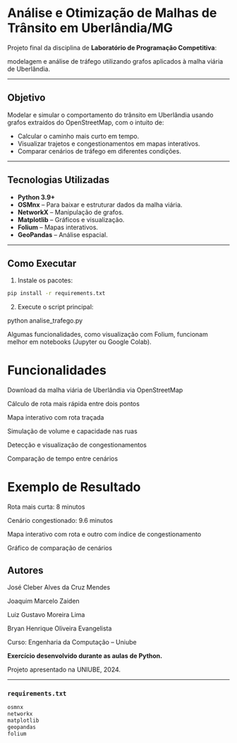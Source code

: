 # Análise e Otimização de Malhas de Trânsito em Uberlândia/MG

Projeto final da disciplina de **Laboratório de Programação Competitiva**: 

modelagem e análise de tráfego utilizando grafos aplicados à malha viária de Uberlândia.

---

## Objetivo

Modelar e simular o comportamento do trânsito em Uberlândia usando grafos extraídos do OpenStreetMap, com o intuito de:

- Calcular o caminho mais curto em tempo.
- Visualizar trajetos e congestionamentos em mapas interativos.
- Comparar cenários de tráfego em diferentes condições.

---

## Tecnologias Utilizadas

- **Python 3.9+**
- **OSMnx** – Para baixar e estruturar dados da malha viária.
- **NetworkX** – Manipulação de grafos.
- **Matplotlib** – Gráficos e visualização.
- **Folium** – Mapas interativos.
- **GeoPandas** – Análise espacial.

---

## Como Executar

1. Instale os pacotes:

```bash
pip install -r requirements.txt
```

2. Execute o script principal:

python analise_trafego.py

Algumas funcionalidades, como visualização com Folium, funcionam melhor em notebooks (Jupyter ou Google Colab).

# Funcionalidades

Download da malha viária de Uberlândia via OpenStreetMap

Cálculo de rota mais rápida entre dois pontos

Mapa interativo com rota traçada

Simulação de volume e capacidade nas ruas

Detecção e visualização de congestionamentos

Comparação de tempo entre cenários

# Exemplo de Resultado

Rota mais curta: 8 minutos

Cenário congestionado: 9.6 minutos

Mapa interativo com rota e outro com índice de congestionamento

Gráfico de comparação de cenários



## Autores
José Cleber Alves da Cruz Mendes 

Joaquim Marcelo Zaiden

Luiz Gustavo Moreira Lima

Bryan Henrique Oliveira Evangelista

Curso: Engenharia da Computação – Uniube


**Exercício desenvolvido durante as aulas de Python.**

Projeto apresentado na UNIUBE, 2024.

---

###  `requirements.txt`

```txt
osmnx
networkx
matplotlib
geopandas
folium
